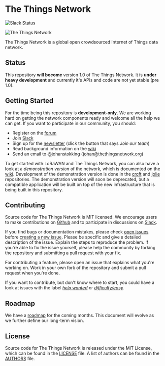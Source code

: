 The Things Network
==================

[![Slack Status](https://slack.thethingsnetwork.org/badge.svg)](https://slack.thethingsnetwork.org/)

![The Things Network](http://thethingsnetwork.org/static/ttn/media/The%20Things%20Uitlijning.svg)

The Things Network is a global open crowdsourced Internet of Things data network.

## Status

This repository **will become** version 1.0 of The Things Network. It is **under heavy development** and currently it's APIs and code are not yet stable (pre 1.0).

## Getting Started

For the time being this repository is **development-only**. We are working hard on getting the network components ready and welcome all the help we can get. If you want to participate in our community, you should:

- Register on the [forum](http://forum.thethingsnetwork.org)
- Join [Slack](https://slack.thethingsnetwork.org)
- Sign up for the [newsletter](http://thethingsnetwork.org/#team) (click the button that says *Join our team*)
- Read background information on the [wiki](http://thethingsnetwork.org/wiki)
- Send an email to @johanstokking (johan@thethingsnetwork.org)

To get started with LoRaWAN and The Things Network, you can also have a look at a *demonstration version* of the network, which is documented on the [wiki](http://thethingsnetwork.org/wiki/). Development of the demonstration version is done in the [croft](https://github.com/TheThingsNetwork/croft) and [jolie](https://github.com/TheThingsNetwork/jolie) repositories. The demonstration version will soon be deprecated, but a compatible application will be built on top of the new infrastructure that is being built in this repository.

## Contributing

Source code for The Things Network is MIT licensed. We encourage users to make contributions on [Github](https://github.com/TheThingsNetwork/ttn) and to participate in discussions on [Slack](https://slack.thethingsnetwork.org).

If you find bugs or documentation mistakes, please check [open issues](https://github.com/TheThingsNetwork/ttn/issues) before [creating a new issue](https://github.com/TheThingsNetwork/ttn/issues/new). Please be specific and give a detailed description of the issue. Explain the steps to reproduce the problem. If you're able to fix the issue yourself, please help the community by forking the repository and submitting a pull request with your fix.

For contributing a feature, please open an issue that explains what you're working on. Work in your own fork of the repository and submit a pull request when you're done.

If you want to contribute, but don't know where to start, you could have a look at issues with the label [*help wanted*](https://github.com/TheThingsNetwork/ttn/labels/help%20wanted) or [*difficulty/easy*](https://github.com/TheThingsNetwork/ttn/labels/difficulty%2Feasy).

## Roadmap

We have a [roadmap](ROADMAP.md) for the coming months. This document will evolve as we further define our long-term vision.

## License

Source code for The Things Network is released under the MIT License, which can be found in the [LICENSE](LICENSE) file. A list of authors can be found in the [AUTHORS](AUTHORS) file.
